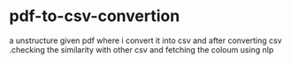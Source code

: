 # pdf-to-csv-convertion
a unstructure given pdf where i convert it into csv and after converting csv .checking the similarity with other csv and fetching the coloum using nlp
